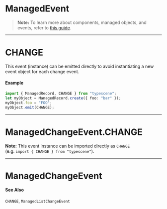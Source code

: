 # ManagedEvent
> **Note:** To learn more about components, managed objects, and events, refer to [this guide](/docs/guides/components).

---
# CHANGE
This event (instance) can be emitted directly to avoid instantiating a new event object for each change event.
#### Example
```typescript
import { ManagedRecord, CHANGE } from "typescene";
let myObject = ManagedRecord.create({ foo: "bar" });
myObject.foo = "FOO";
myObject.emit(CHANGE);
```

---
# ManagedChangeEvent.CHANGE
**Note:** This event instance can be imported directly as `CHANGE`<br>
(e.g. `import { CHANGE } from "typescene"`).

---
# ManagedChangeEvent
#### See Also
`CHANGE`, `ManagedListChangeEvent`
